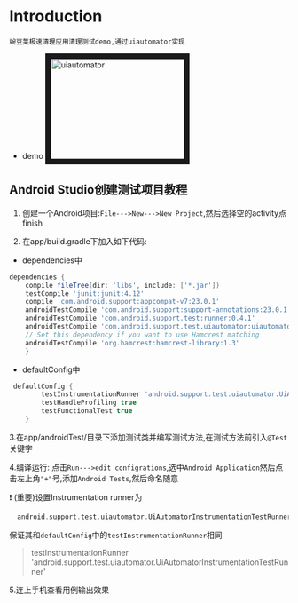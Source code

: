 Introduction
===
    豌豆荚极速清理应用清理测试demo,通过uiautomator实现

* demo
<a href="http://www.youtube.com/watch?feature=player_embedded&v=97yTBkCSOB8
" target="_blank"><img src="http://img.youtube.com/vi/97yTBkCSOB8/0.jpg" 
alt="uiautomator" width="240" height="180" border="10" /></a>

Android Studio创建测试项目教程
-------------

1. 创建一个Android项目:`File--->New--->New Project`,然后选择空的activity点finish 

2. 在app/build.gradle下加入如下代码:

* dependencies中
```gradle 
dependencies {
    compile fileTree(dir: 'libs', include: ['*.jar'])
    testCompile 'junit:junit:4.12'
    compile 'com.android.support:appcompat-v7:23.0.1'
    androidTestCompile 'com.android.support:support-annotations:23.0.1'
    androidTestCompile 'com.android.support.test:runner:0.4.1'
    androidTestCompile 'com.android.support.test.uiautomator:uiautomator-v18:2.1.1'
    // Set this dependency if you want to use Hamcrest matching
    androidTestCompile 'org.hamcrest:hamcrest-library:1.3'
    }
```
* defaultConfig中
```gradle
 defaultConfig {
        testInstrumentationRunner 'android.support.test.uiautomator.UiAutomatorInstrumentationTestRunner'
        testHandleProfiling true
        testFunctionalTest true
    }
```

3.在app/androidTest/目录下添加测试类并编写测试方法,在测试方法前引入`@Test`关键字

4.编译运行:
  点击`Run--->edit configrations`,选中`Android Application`然后点击左上角`"+"`号,添加`Android Tests`,然后命名随意


:exclamation: (重要)设置Instrumentation runner为
```gradle
  android.support.test.uiautomator.UiAutomatorInstrumentationTestRunner*
```
保证其和`defaultConfig`中的`testInstrumentationRunner`相同
> testInstrumentationRunner 'android.support.test.uiautomator.UiAutomatorInstrumentationTestRunner'

5.连上手机查看用例输出效果

